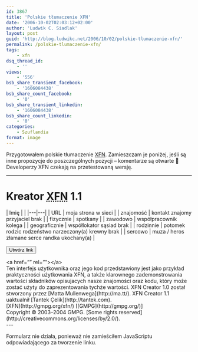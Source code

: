 ```yaml
---
id: 3867
title: 'Polskie tłumaczenie XFN'
date: '2006-10-02T02:03:12+02:00'
author: 'Ludwik C. Siadlak'
layout: post
guid: 'http://blog.ludwikc.net/2006/10/02/polskie-tlumaczenie-xfn/'
permalink: /polskie-tlumaczenie-xfn/
tags:
    - xfn
dsq_thread_id:
    - ''
views:
    - '556'
bsb_share_transient_facebook:
    - '1606084438'
bsb_share_count_facebook:
    - '0'
bsb_share_transient_linkedin:
    - '1606084438'
bsb_share_count_linkedin:
    - '0'
categories:
    - Szuflandia
format: image
---
```


Przygotowałem polskie tłumaczenie [XFN](http://gmpg.org/xfn/). Zamieszczam je poniżej, jeśli są inne propozycje do poszczególnych pozycji – komentarze są otwarte 🙂  
Developerzy XFN czekają na przetestowaną wersję.

---

# Kreator <abbr title="XHTML Friends Network">XFN</abbr> 1.1

<form action="">| Imię |  |
|---|---|
| URL | <label for="me"> moja strona w sieci</label> |
| znajomość | <label for="friendship-contact"> kontakt </label><label for="friendship-aquaintance"> znajomy </label> <label for="friendship-friend"> przyjaciel </label> <label for="friendship-none"> brak</label> |
| fizycznie | <label for="met"> spotkany</label> |
| zawodowo | <label for="co-worker"> współpracownik </label> <label for="colleague"> kolega</label> |
| geograficznie | <label for="co-resident"> współlokator </label> <label for="neighbor"> sąsiad </label> <label for="geographical-none"> brak</label> |
| rodzinnie | <label for="family-child"> potomek </label> <label for="family-parent"> rodzic </label> <label for="family-sibling"> rodzeństwo </label> <label for="family-spouse"> narzeczony(a) </label> <label for="family-kin"> krewny </label> <label for="family-none"> brak</label> |
| sercowo | <label for="muse"> muza / heros </label> <label for="crush"> złamane serce </label> <label for="date"> randka </label> <label for="sweetheart"> ukochany(a)</label> |

 <button>Utwórz link</button>

</form><div id="xfnResult"> &lt;a href=”” rel=””&gt;&lt;/a&gt;

</div>Ten interfejs użytkownika oraz jego kod przedstawiony jest jako przykład praktyczności użytkowania XFN, a także klarownego zademonstrowania wartości składników opisujacych nasze znajomości oraz kodu, który może zostać użyty do zaprezentowania tychże wartości.  
XFN Creator 1.0 został stworzony przez [Matta Mullenwega](http://ma.tt/).  
XFN Creator 1.1 uaktualnił [Tantek Çelik](http://tantek.com).

<div id="trail">[XFN](http://gmpg.org/xfn/) [[GMPG](http://gmpg.org/)] </div><div id="footer">Copyright © 2003–2004 GMPG. [Some rights reserved](http://creativecommons.org/licenses/by/2.0/).

</div>---

Formularz nie działa, ponieważ nie zamieściłem JavaScriptu odpowiadającego za tworzenie linku.